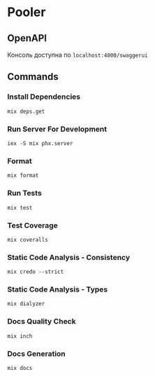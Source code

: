 # Pooler

## OpenAPI
Консоль доступна по `localhost:4000/swaggerui`
 
## Commands
### Install Dependencies
```
mix deps.get
```
### Run Server For Development
```
iex -S mix phx.server
```
### Format
```
mix format
```
### Run Tests
```
mix test
```
### Test Coverage
```
mix coveralls
```
### Static Code Analysis - Consistency
```
mix credo --strict
```
### Static Code Analysis - Types
```
mix dialyzer
```
### Docs Quality Check
```
mix inch
```
### Docs Generation
```
mix docs
```
